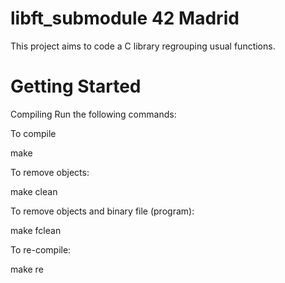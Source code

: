 # libft_submodule   42 Madrid
This project aims to code a C library regrouping usual functions.

# Getting Started
Compiling
Run the following commands:

To compile

make

To remove objects:

make clean

To remove objects and binary file (program):

make fclean

To re-compile:

make re

